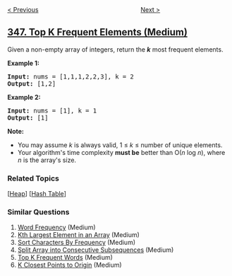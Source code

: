 <!--|This file generated by command(leetcode description); DO NOT EDIT.    |-->
<!--+----------------------------------------------------------------------+-->
<!--|@author    openset <openset.wang@gmail.com>                           |-->
<!--|@link      https://github.com/openset                                 |-->
<!--|@home      https://github.com/tonymontaro/leetcode-hints                        |-->
<!--+----------------------------------------------------------------------+-->

[< Previous](https://github.com/tonymontaro/leetcode-hints/tree/master/problems/moving-average-from-data-stream "Moving Average from Data Stream")
　　　　　　　　　　　　　　　　
[Next >](https://github.com/tonymontaro/leetcode-hints/tree/master/problems/design-tic-tac-toe "Design Tic-Tac-Toe")

## [347. Top K Frequent Elements (Medium)](https://leetcode.com/problems/top-k-frequent-elements "前 K 个高频元素")

<p>Given a non-empty array of integers, return the <b><i>k</i></b> most frequent elements.</p>

<p><strong>Example 1:</strong></p>

<pre>
<strong>Input: </strong>nums = <span id="example-input-1-1">[1,1,1,2,2,3]</span>, k = <span id="example-input-1-2">2</span>
<strong>Output: </strong><span id="example-output-1">[1,2]</span>
</pre>

<div>
<p><strong>Example 2:</strong></p>

<pre>
<strong>Input: </strong>nums = <span id="example-input-2-1">[1]</span>, k = <span id="example-input-2-2">1</span>
<strong>Output: </strong><span id="example-output-2">[1]</span></pre>
</div>

<p><b>Note: </b></p>

<ul>
	<li>You may assume <i>k</i> is always valid, 1 &le; <i>k</i> &le; number of unique elements.</li>
	<li>Your algorithm&#39;s time complexity <b>must be</b> better than O(<i>n</i> log <i>n</i>), where <i>n</i> is the array&#39;s size.</li>
</ul>

### Related Topics
  [[Heap](https://github.com/tonymontaro/leetcode-hints/tree/master/tag/heap/README.md)]
  [[Hash Table](https://github.com/tonymontaro/leetcode-hints/tree/master/tag/hash-table/README.md)]

### Similar Questions
  1. [Word Frequency](https://github.com/tonymontaro/leetcode-hints/tree/master/problems/word-frequency) (Medium)
  1. [Kth Largest Element in an Array](https://github.com/tonymontaro/leetcode-hints/tree/master/problems/kth-largest-element-in-an-array) (Medium)
  1. [Sort Characters By Frequency](https://github.com/tonymontaro/leetcode-hints/tree/master/problems/sort-characters-by-frequency) (Medium)
  1. [Split Array into Consecutive Subsequences](https://github.com/tonymontaro/leetcode-hints/tree/master/problems/split-array-into-consecutive-subsequences) (Medium)
  1. [Top K Frequent Words](https://github.com/tonymontaro/leetcode-hints/tree/master/problems/top-k-frequent-words) (Medium)
  1. [K Closest Points to Origin](https://github.com/tonymontaro/leetcode-hints/tree/master/problems/k-closest-points-to-origin) (Medium)
